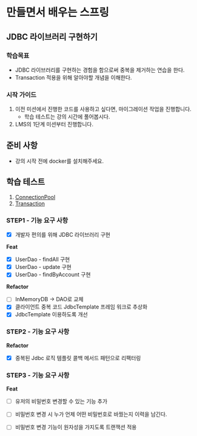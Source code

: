 # 만들면서 배우는 스프링

## JDBC 라이브러리 구현하기

### 학습목표

- JDBC 라이브러리를 구현하는 경험을 함으로써 중복을 제거하는 연습을 한다.
- Transaction 적용을 위해 알아야할 개념을 이해한다.

### 시작 가이드

1. 이전 미션에서 진행한 코드를 사용하고 싶다면, 마이그레이션 작업을 진행합니다.
    - 학습 테스트는 강의 시간에 풀어봅시다.
2. LMS의 1단계 미션부터 진행합니다.

## 준비 사항

- 강의 시작 전에 docker를 설치해주세요.

## 학습 테스트

1. [ConnectionPool](study/src/test/java/connectionpool)
2. [Transaction](study/src/test/java/transaction)

### STEP1 - 기능 요구 사항

- [x] 개발자 편의를 위해 JDBC 라이브러리 구현

**Feat**

- [x]  UserDao - findAll 구현
- [x]  UserDao - update 구현
- [x]  UserDao - findByAccount 구현

**Refactor**

- [ ]  InMemoryDB → DAO로 교체
- [x]  클라이언트 중복 코드 JdbcTemplate 프레임 워크로 추상화
- [x]  JdbcTemplate 이용하도록 개선

### STEP2 - 기능 요구 사항

**Refactor**

- [x] 중복된 Jdbc 로직 템플릿 콜백 메서드 패턴으로 리팩터링

### STEP3 - 기능 요구 사항

**Feat**

- [ ] 유저의 비밀번호 변경할 수 있는 기능 추가
- [ ] 비밀번호 변경 시 누가 언제 어떤 비밀번호로 바꿨는지 이력을 남긴다.
- [ ] 비밀번호 변경 기능이 원자성을 가지도록 트랜잭션 적용

